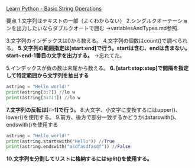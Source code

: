[Learn Python - Basic String Operations](https://www.learnpython.org/en/Basic_String_Operations)

要点
1.文字列はテキストの一部（よくわからない）
2.シングルクオーテーションを出力したいならダブルクオートで囲む
→variablesAndTypes.md参照.

3.文字列のインデックスは0から数える。
4.文字列の個数はcount()で調べられる。
**5.文字列の範囲指定は[start:end]で行う。startは含む、endは含まない。start~end-1番目の文字を出力する。**
→忘れてた。

5.インデックスが負の数は末尾から数える。
**6. [start:stop:step]で間隔を指定して特定範囲から文字列を抽出する**

```python
astring = "Hello world!"
print(astring[3:7]) //lo w
print(astring[3:7:1]) //lo w
```

**7.文字列の反転は[::-1]で行う。**
8.大文字、小文字に変換するにはupper()、lower()を使用する。
9.前方、後方で部分一致するかどうかはstarswith()、endswith()を使用する

```python
astring = "Hello world!"
print(astring.startswith("Hello")) //True
print(astring.endswith("asdfasdfasdf")) //False
```


**10.文字列を分割してリストに格納するにはsplit()を使用する。**



